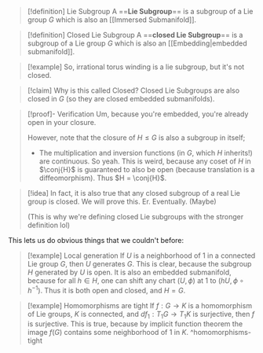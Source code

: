 >[!definition] Lie Subgroup
>A ==**Lie Subgroup**== is a subgroup of a Lie group $G$ which is also an [[Immersed Submanifold]].

>[!definition] Closed Lie Subgroup
>A ==**closed Lie Subgroup**== is a subgroup of a Lie group $G$ which is also an [[Embedding|embedded submanifold]].

>[!example]
>So, irrational torus winding is a lie subgroup, but it's not closed.

>[!claim] Why is this called Closed?
>Closed Lie Subgroups are also closed in $G$ (so they are closed embedded submanifolds).

>[!proof]- Verification
>Um, because you're embedded, you're already open in your closure.
>
>However, note that the closure of $H\leq G$ is also a subgroup in itself;
> - The multiplication and inversion functions (in $G$, which $H$ inherits!) are continuous. So yeah.
>This is weird, because any coset of $H$ in $\conj{H}$ is guaranteed to also be open (because translation is a diffeomorphism). Thus $H = \conj{H}$.

>[!idea]
>In fact, it is also true that any closed subgroup of a real Lie group is closed. We will prove this. Er. Eventually. (Maybe)
>
>(This is why we're defining closed Lie subgroups with the stronger definition lol)

This lets us do obvious things that we couldn't before:

>[!example] Local generation
>If $U$ is a neighborhood of $1$ in a connected Lie group $G$, then $U$ generates $G$. This is clear, because the subgroup $H$ generated by $U$ is open. It is also an embedded submanifold, because for all $h\in H$, one can shift any chart $(U, \phi)$ at $1$ to $(hU, \phi\circ h^{-1})$. Thus it is both open and closed, and $H = G$.

>[!example] Homomorphisms are tight
>If $f:G\to K$ is a homomorphism of Lie groups, $K$ is connected, and $df_1:T_1G\to T_1K$ is surjective, then $f$ is surjective. This is true, because by implicit function theorem the image $f(G)$ contains some neighborhood of $1$ in $K$.
>^homomorphisms-tight